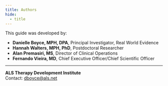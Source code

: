 ```yaml
---
title: Authors
hide:
  - title
---
```


This guide was developed by:

- **Danielle Boyce, MPH, DPA**, Principal Investigator, Real World Evidence  
- **Hannah Walters, MPH, PhD**, Postdoctoral Researcher  
- **Alan Premasiri, MS**, Director of Clinical Operations  
- **Fernando Vieira, MD**, Chief Executive Officer/Chief Scientific Officer  

---

**ALS Therapy Development Institute**  
Contact: [dboyce@als.net](mailto:dboyce@als.net)

